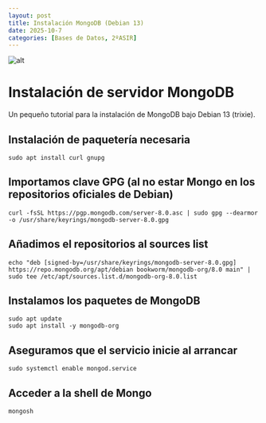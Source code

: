 ```yaml
---
layout: post
title: Instalación MongoDB (Debian 13)
date: 2025-10-7
categories: [Bases de Datos, 2ºASIR]
---
```


![alt](https://imgs.search.brave.com/rIljDd3e-JZc7DhL7Hs79Ut1ctqPYeMwviiERXYrfo8/rs:fit:860:0:0:0/g:ce/aHR0cHM6Ly9yYXcu/Z2l0aHVidXNlcmNv/bnRlbnQuY29tL0pv/bkRvdHNveS9WZWN0/b3ItTG9nby9tYXN0/ZXIvTG9nb3MvbW9u/Z29kYi9Nb25nb0RC/LnN2Zw)

# Instalación de servidor MongoDB

Un pequeño tutorial para la instalación de MongoDB bajo Debian 13 (trixie).

## Instalación de paquetería necesaria

```
sudo apt install curl gnupg
```

## Importamos clave GPG (al no estar Mongo en los repositorios oficiales de Debian)

```
curl -fsSL https://pgp.mongodb.com/server-8.0.asc | sudo gpg --dearmor -o /usr/share/keyrings/mongodb-server-8.0.gpg
```

## Añadimos el repositorios al sources list

```
echo "deb [signed-by=/usr/share/keyrings/mongodb-server-8.0.gpg] https://repo.mongodb.org/apt/debian bookworm/mongodb-org/8.0 main" | sudo tee /etc/apt/sources.list.d/mongodb-org-8.0.list
```

## Instalamos los paquetes de MongoDB

```
sudo apt update
sudo apt install -y mongodb-org
```

## Aseguramos que el servicio inicie al arrancar

```
sudo systemctl enable mongod.service
```

## Acceder a la shell de Mongo

```
mongosh
```
